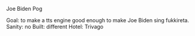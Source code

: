 Joe Biden Pog

Goal: to make a tts engine good enough to make Joe Biden sing fukkireta.
Sanity: no
Built: different
Hotel: Trivago
